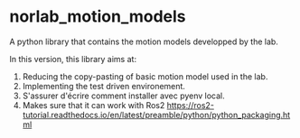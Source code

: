 # norlab_motion_models
A python library that contains the motion models developped by the lab.

In this version, this library aims at:

1. Reducing the copy-pasting of basic motion model used in the lab.
2. Implementing the test driven environement.
3. S'assurer d'écrire comment installer avec pyenv local. 
4. Makes sure that it can work with Ros2 https://ros2-tutorial.readthedocs.io/en/latest/preamble/python/python_packaging.html 
